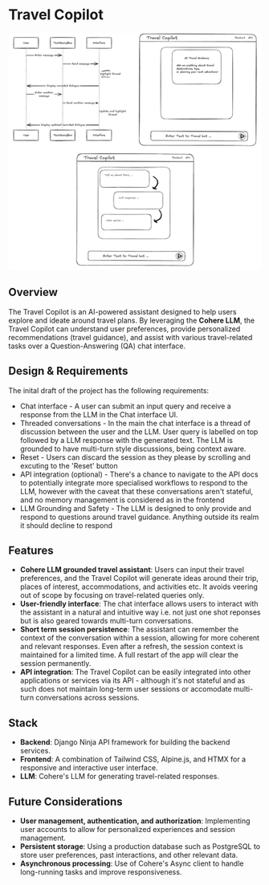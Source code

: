 # Travel Copilot

![alt text](https://github.com/Shuaib-8/Travel-Copilot/blob/main/extra/travel-copilot-design.png)

## Overview

The Travel Copilot is an AI-powered assistant designed to help users explore and ideate around travel plans. By leveraging the **Cohere LLM**, the Travel Copilot can understand user preferences, provide personalized recommendations (travel guidance), and assist with various travel-related tasks over a Question-Answering (QA) chat interface. 

## Design & Requirements

The inital draft of the project has the following requirements:

- Chat interface - A user can submit an input query and receive a response from the LLM in the Chat interface UI.
- Threaded conversations - In the main the chat interface is a thread of discussion between the user and the LLM. User query is labelled on top followed by a LLM response with the generated text. The LLM is grounded to have multi-turn style discussions, being context aware.
- Reset - Users can discard the session as they please by scrolling and excuting to the 'Reset' button
- API integration (optional) - There's a chance to navigate to the API docs to potentially integrate more specialised workflows to respond to the LLM, however with the caveat that these conversations aren't stateful, and no memory management is considered as in the frontend
- LLM Grounding and Safety - The LLM is designed to only provide and respond to questions around travel guidance. Anything outside its realm it should decline to respond

## Features

- **Cohere LLM grounded travel assistant**: Users can input their travel preferences, and the Travel Copilot will generate ideas around their trip, places of interest, accommodations, and activities etc. It avoids veering out of scope by focusing on travel-related queries only. 
- **User-friendly interface**: The chat interface allows users to interact with the assistant in a natural and intuitive way i.e. not just one shot reponses but is also geared towards multi-turn conversations.
- **Short term session persistence**: The assistant can remember the context of the conversation within a session, allowing for more coherent and relevant responses. Even after a refresh, the session context is maintained for a limited time. A full restart of the app will clear the session permanently.
- **API integration**: The Travel Copilot can be easily integrated into other applications or services via its API - although it's not stateful and as such does not maintain long-term user sessions or accomodate multi-turn conversations across sessions.

## Stack 

- **Backend**: Django Ninja API framework for building the backend services.
- **Frontend**: A combination of Tailwind CSS, Alpine.js, and HTMX for a responsive and interactive user interface.
- **LLM**: Cohere's LLM for generating travel-related responses.

## Future Considerations 

- **User management, authentication, and authorization**: Implementing user accounts to allow for personalized experiences and session management.
- **Persistent storage**: Using a production database such as PostgreSQL to store user preferences, past interactions, and other relevant data.
- **Asynchronous processing**: Use of Cohere's Async client to handle long-running tasks and improve responsiveness.


